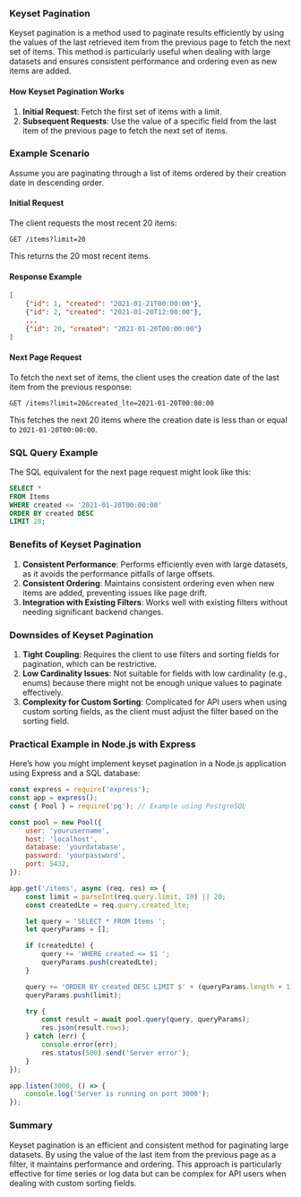 ### Keyset Pagination

Keyset pagination is a method used to paginate results efficiently by using the values of the last retrieved item from the previous page to fetch the next set of items. This method is particularly useful when dealing with large datasets and ensures consistent performance and ordering even as new items are added.

#### How Keyset Pagination Works

1. **Initial Request**: Fetch the first set of items with a limit.
2. **Subsequent Requests**: Use the value of a specific field from the last item of the previous page to fetch the next set of items.

### Example Scenario

Assume you are paginating through a list of items ordered by their creation date in descending order.

#### Initial Request

The client requests the most recent 20 items:
```plaintext
GET /items?limit=20
```
This returns the 20 most recent items.

#### Response Example

```json
[
    {"id": 1, "created": "2021-01-21T00:00:00"},
    {"id": 2, "created": "2021-01-20T12:00:00"},
    ...
    {"id": 20, "created": "2021-01-20T00:00:00"}
]
```

#### Next Page Request

To fetch the next set of items, the client uses the creation date of the last item from the previous response:
```plaintext
GET /items?limit=20&created_lte=2021-01-20T00:00:00
```
This fetches the next 20 items where the creation date is less than or equal to `2021-01-20T00:00:00`.

### SQL Query Example

The SQL equivalent for the next page request might look like this:
```sql
SELECT *
FROM Items
WHERE created <= '2021-01-20T00:00:00'
ORDER BY created DESC
LIMIT 20;
```

### Benefits of Keyset Pagination

1. **Consistent Performance**: Performs efficiently even with large datasets, as it avoids the performance pitfalls of large offsets.
2. **Consistent Ordering**: Maintains consistent ordering even when new items are added, preventing issues like page drift.
3. **Integration with Existing Filters**: Works well with existing filters without needing significant backend changes.

### Downsides of Keyset Pagination

1. **Tight Coupling**: Requires the client to use filters and sorting fields for pagination, which can be restrictive.
2. **Low Cardinality Issues**: Not suitable for fields with low cardinality (e.g., enums) because there might not be enough unique values to paginate effectively.
3. **Complexity for Custom Sorting**: Complicated for API users when using custom sorting fields, as the client must adjust the filter based on the sorting field.

### Practical Example in Node.js with Express

Here’s how you might implement keyset pagination in a Node.js application using Express and a SQL database:

```javascript
const express = require('express');
const app = express();
const { Pool } = require('pg'); // Example using PostgreSQL

const pool = new Pool({
    user: 'yourusername',
    host: 'localhost',
    database: 'yourdatabase',
    password: 'yourpassword',
    port: 5432,
});

app.get('/items', async (req, res) => {
    const limit = parseInt(req.query.limit, 10) || 20;
    const createdLte = req.query.created_lte;

    let query = 'SELECT * FROM Items ';
    let queryParams = [];

    if (createdLte) {
        query += 'WHERE created <= $1 ';
        queryParams.push(createdLte);
    }

    query += 'ORDER BY created DESC LIMIT $' + (queryParams.length + 1);
    queryParams.push(limit);

    try {
        const result = await pool.query(query, queryParams);
        res.json(result.rows);
    } catch (err) {
        console.error(err);
        res.status(500).send('Server error');
    }
});

app.listen(3000, () => {
    console.log('Server is running on port 3000');
});
```

### Summary

Keyset pagination is an efficient and consistent method for paginating large datasets. By using the value of the last item from the previous page as a filter, it maintains performance and ordering. This approach is particularly effective for time series or log data but can be complex for API users when dealing with custom sorting fields.